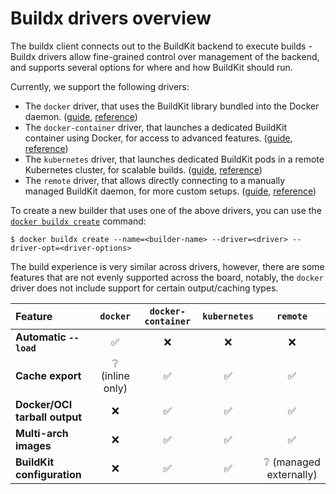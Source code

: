 # Buildx drivers overview

The buildx client connects out to the BuildKit backend to execute builds -
Buildx drivers allow fine-grained control over management of the backend, and
supports several options for where and how BuildKit should run.

Currently, we support the following drivers:

- The `docker` driver, that uses the BuildKit library bundled into the Docker
  daemon.
  ([guide](./docker.md), [reference](https://docs.docker.com/engine/reference/commandline/buildx_create/#docker-driver-1))
- The `docker-container` driver, that launches a dedicated BuildKit container
  using Docker, for access to advanced features.
  ([guide](./docker-container.md), [reference](https://docs.docker.com/engine/reference/commandline/buildx_create/#docker-container-driver-1))
- The `kubernetes` driver, that launches dedicated BuildKit pods in a
  remote Kubernetes cluster, for scalable builds.
  ([guide](./kubernetes.md), [reference](https://docs.docker.com/engine/reference/commandline/buildx_create/#kubernetes-driver-1))
- The `remote` driver, that allows directly connecting to a manually managed
  BuildKit daemon, for more custom setups.
  ([guide](./remote.md), [reference](https://docs.docker.com/engine/reference/commandline/buildx_create/#remote-driver-1))

To create a new builder that uses one of the above drivers, you can use the
[`docker buildx create`](https://docs.docker.com/engine/reference/commandline/buildx_create/) command:

```console
$ docker buildx create --name=<builder-name> --driver=<driver> --driver-opt=<driver-options>
```

The build experience is very similar across drivers, however, there are some
features that are not evenly supported across the board, notably, the `docker`
driver does not include support for certain output/caching types.

| Feature                       |    `docker`     | `docker-container` | `kubernetes` |        `remote`        |
| :---------------------------- | :-------------: | :----------------: | :----------: | :--------------------: |
| **Automatic `--load`**        |        ✅        |         ❌          |      ❌       |           ❌            |
| **Cache export**              | ❔ (inline only) |         ✅          |      ✅       |           ✅            |
| **Docker/OCI tarball output** |        ❌        |         ✅          |      ✅       |           ✅            |
| **Multi-arch images**         |        ❌        |         ✅          |      ✅       |           ✅            |
| **BuildKit configuration**    |        ❌        |         ✅          |      ✅       | ❔ (managed externally) |
